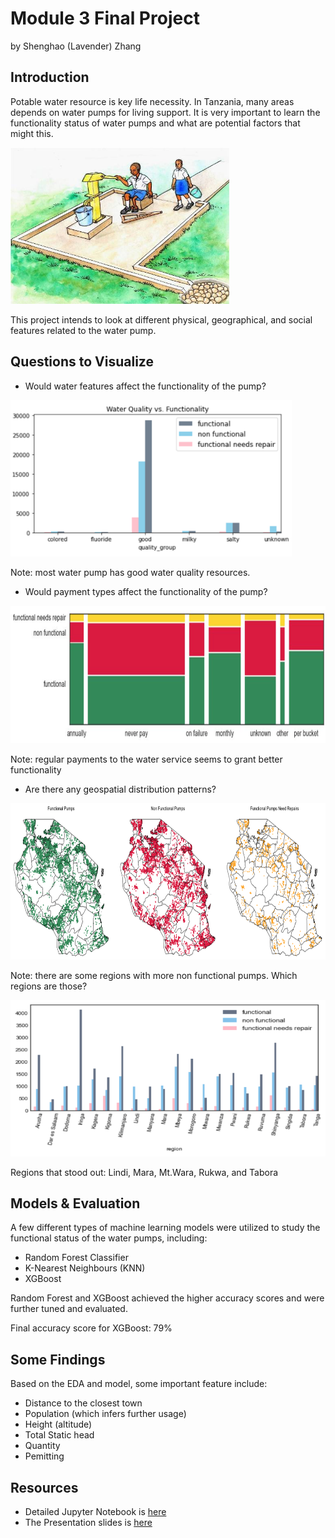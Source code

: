 
# Module 3 Final Project

by Shenghao (Lavender) Zhang

## Introduction

Potable water resource is key life necessity. In Tanzania, many areas depends on water pumps for living support. It is very important to learn the functionality status of water pumps and what are potential factors that might this. 

<img src = 'https://github.com/lavsz/Mod3_Tanzania_Pump_Functionality_Prediction/blob/master/Digital_Arts/Water_pump_with_seat_and_easy_access_(Tanzania)_(5600883227).jpg' width="350" height="250">


This project intends to look at different physical, geographical, and social features related to the water pump. 


## Questions to Visualize

- Would water features affect the functionality of the pump?
<img src = 'https://github.com/lavsz/Mod3_Tanzania_Pump_Functionality_Prediction/blob/master/Digital_Arts/Screen%20Shot%202021-04-15%20at%205.49.28%20PM.png' width="450" height="250">

Note: most water pump has good water quality resources. 

- Would payment types affect the functionality of the pump?
<img src = 'https://github.com/lavsz/Mod3_Tanzania_Pump_Functionality_Prediction/blob/master/Digital_Arts/Screen%20Shot%202021-04-15%20at%205.42.19%20PM.png' width="720" height="220">

Note: regular payments to the water service seems to grant better functionality

- Are there any geospatial distribution patterns?
<img src = 'https://github.com/lavsz/Mod3_Tanzania_Pump_Functionality_Prediction/blob/master/Digital_Arts/Screen%20Shot%202021-04-15%20at%205.55.03%20PM.png' width="650" height="250">

Note: there are some regions with more non functional pumps. Which regions are those?

<img src = 'https://github.com/lavsz/Mod3_Tanzania_Pump_Functionality_Prediction/blob/master/Digital_Arts/Screen%20Shot%202021-04-15%20at%206.08.35%20PM.png'
width="600" height="250">

Regions that stood out: Lindi, Mara, Mt.Wara, Rukwa, and Tabora

## Models & Evaluation
A few different types of machine learning models were utilized to study the functional status of the water pumps, including:
- Random Forest Classifier
- K-Nearest Neighbours (KNN)
- XGBoost

Random Forest and XGBoost achieved the higher accuracy scores and were further tuned and evaluated. 

Final accuracy score for XGBoost: 79%

## Some Findings

Based on the EDA and model, some important feature include:
- Distance to the closest town
- Population (which infers further usage)
- Height (altitude)
- Total Static head
- Quantity
- Pemitting

## Resources
- Detailed Jupyter Notebook is [here](https://github.com/lavsz/Module3_Final_Project/blob/master/EDA_MODEL_master.ipynb)
- The Presentation slides is [here](https://github.com/lavsz/Module3_Final_Project/blob/master/Tanzania%20Water%20Pump.pdf)
